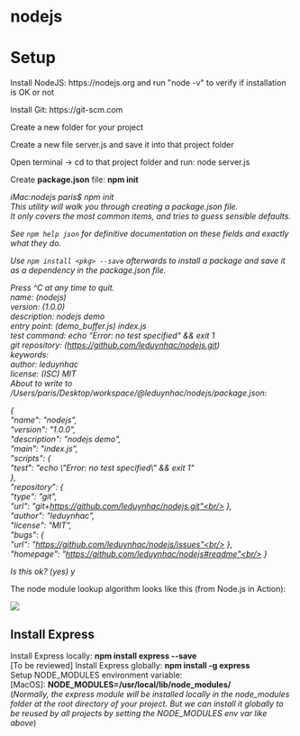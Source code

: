 # nodejs
<h1>Setup</h1>
<p>Install NodeJS: https://nodejs.org and run "node -v" to verify if installation is OK or not</p>
<p>Install Git: https://git-scm.com</p>
<p>Create a new folder for your project</p>
<p>Create a new file server.js and save it into that project folder</p>
<p>Open terminal -> cd to that project folder and run: node server.js</p>
<p>Create <b>package.json</b> file: <b>npm init</b></p>
<p><i>
iMac:nodejs paris$ npm init<br/>
This utility will walk you through creating a package.json file.<br/>
It only covers the most common items, and tries to guess sensible defaults.<br/>

See `npm help json` for definitive documentation on these fields
and exactly what they do.<br/>

Use `npm install <pkg> --save` afterwards to install a package and
save it as a dependency in the package.json file.<br/>

Press ^C at any time to quit.<br/>
name: (nodejs)<br/>
version: (1.0.0)<br/>
description: nodejs demo<br/>
entry point: (demo_buffer.js) index.js<br/>
test command: echo \"Error: no test specified\" && exit 1<br/>
git repository: (https://github.com/leduynhac/nodejs.git)<br/>
keywords:<br/>
author: leduynhac<br/>
license: (ISC) MIT<br/>
About to write to /Users/paris/Desktop/workspace/@leduynhac/nodejs/package.json:<br/>

{<br/>
  "name": "nodejs",<br/>
  "version": "1.0.0",<br/>
  "description": "nodejs demo",<br/>
  "main": "index.js",<br/>
  "scripts": {<br/>
    "test": "echo \\\"Error: no test specified\\\" && exit 1"<br/>
  },<br/>
  "repository": {<br/>
    "type": "git",<br/>
    "url": "git+https://github.com/leduynhac/nodejs.git"<br/>
  },<br/>
  "author": "leduynhac",<br/>
  "license": "MIT",<br/>
  "bugs": {<br/>
    "url": "https://github.com/leduynhac/nodejs/issues"<br/>
  },<br/>
  "homepage": "https://github.com/leduynhac/nodejs#readme"<br/>
}<br/>


Is this ok? (yes) y  <br/>
</i></p>
<p>The node module lookup algorithm looks like this (from Node.js in Action):</p>
<img src="https://lh3.googleusercontent.com/t647e3CPariM1ZbOLuwby1jECE7FyQtS1MWGaZS2mshlc-twZSjL765yKb22ydKujNGcXiwXBHhSULTIwNJpt5cA1CVKdLSjT_KTvniXLm3mUDH41SxUlciaCPvqq13rpwfouLr-uZpqpaaYNd6s51xkECgYt01YvKUlkbAtDa-vl9KHdx7RBFU0lztdeGH6EtDbXzTp7u9_c7G8Om9Ch7EWUWQ1XSp6dc_2Y4o-qQbm2PRX4Q6fF-JJIW9v1NqqA-DtI52oEa-2WEqU2lr_wr6xOfzwXt82fAgXEd9Cw96eaWXTsHGiXOjjJ56IWyjdd4h7dfi8hYgZQ3XBtPp3G0RgZ-iWL8gKw5jVVkaMvQzodKPa7ldz1iyDma-qTaz0t8Lwi9o9LEkN50qJNsI7akeA5Ys178OyOSwQwkC7nl-FdwEcGR9yMMr7mI8T0yZZXJx5Sqx06V9MtdNMUlFrDagAvuDAQ1uelWlTH2JB_K8JWldeuy0harXqAl0rjpv910doEPXl6zOD-w5v99DNJavbBviJf7J3tzp1mmgG1q0ljqV_hh9YkSW1kRAwjOFKhkx6MVk-IOiaVnAoX0cifIbSlAcVWkzGUnVPfQ=w655-h686-no"/> 
<h2>Install Express</h2>
<p>
Install Express locally: <b>npm install express --save</b><br/>
[To be reviewed] Install Express globally: <b>npm install -g express</b><br/>
Setup NODE_MODULES environment variable:<br/>
[MacOS]: <b>NODE_MODULES=/usr/local/lib/node_modules/</b><br/>
(<i>Normally, the express module will be installed locally in the node_modules folder at the root directory of your project. But we can install it globally to be reused by all projects by setting the NODE_MODULES env var like above</i>)<br/>  
</p>
